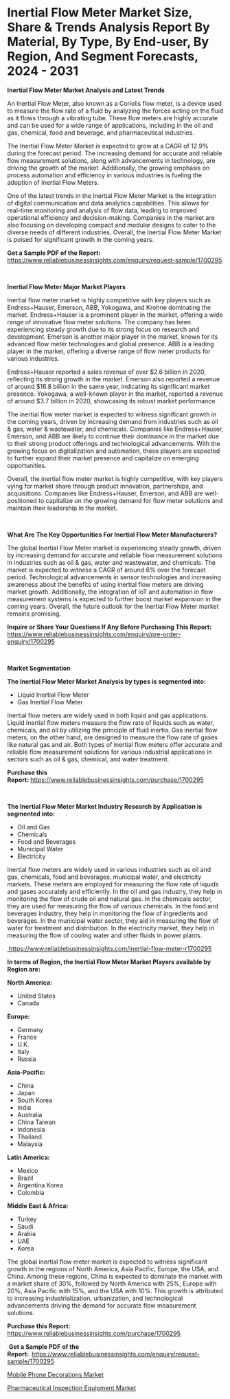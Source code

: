 <p><h1>Inertial Flow Meter Market Size, Share & Trends Analysis Report By Material, By Type, By End-user, By Region, And Segment Forecasts, 2024 - 2031</h1></p><p><strong>Inertial Flow Meter Market Analysis and Latest Trends</strong></p>
<p><p>An Inertial Flow Meter, also known as a Coriolis flow meter, is a device used to measure the flow rate of a fluid by analyzing the forces acting on the fluid as it flows through a vibrating tube. These flow meters are highly accurate and can be used for a wide range of applications, including in the oil and gas, chemical, food and beverage, and pharmaceutical industries.</p><p>The Inertial Flow Meter Market is expected to grow at a CAGR of 12.9% during the forecast period. The increasing demand for accurate and reliable flow measurement solutions, along with advancements in technology, are driving the growth of the market. Additionally, the growing emphasis on process automation and efficiency in various industries is fueling the adoption of Inertial Flow Meters.</p><p>One of the latest trends in the Inertial Flow Meter Market is the integration of digital communication and data analytics capabilities. This allows for real-time monitoring and analysis of flow data, leading to improved operational efficiency and decision-making. Companies in the market are also focusing on developing compact and modular designs to cater to the diverse needs of different industries. Overall, the Inertial Flow Meter Market is poised for significant growth in the coming years.</p></p>
<p><strong>Get a Sample PDF of the Report:&nbsp;</strong> <a href="https://www.reliablebusinessinsights.com/enquiry/request-sample/1700295">https://www.reliablebusinessinsights.com/enquiry/request-sample/1700295</a></p>
<p>&nbsp;</p>
<p><strong>Inertial Flow Meter Major Market Players</strong></p>
<p><p>Inertial flow meter market is highly competitive with key players such as Endress+Hauser, Emerson, ABB, Yokogawa, and Krohne dominating the market. Endress+Hauser is a prominent player in the market, offering a wide range of innovative flow meter solutions. The company has been experiencing steady growth due to its strong focus on research and development. Emerson is another major player in the market, known for its advanced flow meter technologies and global presence. ABB is a leading player in the market, offering a diverse range of flow meter products for various industries.</p><p>Endress+Hauser reported a sales revenue of over $2.6 billion in 2020, reflecting its strong growth in the market. Emerson also reported a revenue of around $16.8 billion in the same year, indicating its significant market presence. Yokogawa, a well-known player in the market, reported a revenue of around $3.7 billion in 2020, showcasing its robust market performance.</p><p>The inertial flow meter market is expected to witness significant growth in the coming years, driven by increasing demand from industries such as oil & gas, water & wastewater, and chemicals. Companies like Endress+Hauser, Emerson, and ABB are likely to continue their dominance in the market due to their strong product offerings and technological advancements. With the growing focus on digitalization and automation, these players are expected to further expand their market presence and capitalize on emerging opportunities.</p><p>Overall, the inertial flow meter market is highly competitive, with key players vying for market share through product innovation, partnerships, and acquisitions. Companies like Endress+Hauser, Emerson, and ABB are well-positioned to capitalize on the growing demand for flow meter solutions and maintain their leadership in the market.</p></p>
<p>&nbsp;</p>
<p><strong>What Are The Key Opportunities For Inertial Flow Meter Manufacturers?</strong></p>
<p><p>The global Inertial Flow Meter market is experiencing steady growth, driven by increasing demand for accurate and reliable flow measurement solutions in industries such as oil & gas, water and wastewater, and chemicals. The market is expected to witness a CAGR of around 6% over the forecast period. Technological advancements in sensor technologies and increasing awareness about the benefits of using inertial flow meters are driving market growth. Additionally, the integration of IoT and automation in flow measurement systems is expected to further boost market expansion in the coming years. Overall, the future outlook for the Inertial Flow Meter market remains promising.</p></p>
<p><strong>Inquire or Share Your Questions If Any Before Purchasing This Report:</strong> <a href="https://www.reliablebusinessinsights.com/enquiry/pre-order-enquiry/1700295">https://www.reliablebusinessinsights.com/enquiry/pre-order-enquiry/1700295</a></p>
<p>&nbsp;</p>
<p><strong>Market Segmentation</strong></p>
<p><strong>The Inertial Flow Meter Market Analysis by types is segmented into:</strong></p>
<p><ul><li>Liquid Inertial Flow Meter</li><li>Gas Inertial Flow Meter</li></ul></p>
<p><p>Inertial flow meters are widely used in both liquid and gas applications. Liquid inertial flow meters measure the flow rate of liquids such as water, chemicals, and oil by utilizing the principle of fluid inertia. Gas inertial flow meters, on the other hand, are designed to measure the flow rate of gases like natural gas and air. Both types of inertial flow meters offer accurate and reliable flow measurement solutions for various industrial applications in sectors such as oil & gas, chemical, and water treatment.</p></p>
<p><strong>Purchase this Report:&nbsp;</strong><a href="https://www.reliablebusinessinsights.com/purchase/1700295">https://www.reliablebusinessinsights.com/purchase/1700295</a></p>
<p>&nbsp;</p>
<p><strong>The Inertial Flow Meter Market Industry Research by Application is segmented into:</strong></p>
<p><ul><li>Oil and Gas</li><li>Chemicals</li><li>Food and Beverages</li><li>Municipal Water</li><li>Electricity</li></ul></p>
<p><p>Inertial flow meters are widely used in various industries such as oil and gas, chemicals, food and beverages, municipal water, and electricity markets. These meters are employed for measuring the flow rate of liquids and gases accurately and efficiently. In the oil and gas industry, they help in monitoring the flow of crude oil and natural gas. In the chemicals sector, they are used for measuring the flow of various chemicals. In the food and beverages industry, they help in monitoring the flow of ingredients and beverages. In the municipal water sector, they aid in measuring the flow of water for treatment and distribution. In the electricity market, they help in measuring the flow of cooling water and other fluids in power plants.</p></p>
<p><a href="https://www.reliablebusinessinsights.com/inertial-flow-meter-r1700295">&nbsp;https://www.reliablebusinessinsights.com/inertial-flow-meter-r1700295</a></p>
<p><strong>In terms of Region, the Inertial Flow Meter Market Players available by Region are:</strong></p>
<p>
    <p> <strong> North America: </strong>
        <ul>
            <li>United States</li>
            <li>Canada</li>
        </ul>
        </p> 
    <p> <strong> Europe: </strong>
        <ul>
            <li>Germany</li>
            <li>France</li>
            <li>U.K.</li>
            <li>Italy</li>
            <li>Russia</li>
        </ul>
        </p> 
    <p> <strong> Asia-Pacific: </strong>
        <ul>
            <li>China</li>
            <li>Japan</li>
            <li>South Korea</li>
            <li>India</li>
            <li>Australia</li>
            <li>China Taiwan</li>
            <li>Indonesia</li>
            <li>Thailand</li>
            <li>Malaysia</li>
        </ul>
        </p> 
    <p> <strong> Latin America: </strong>
        <ul>
            <li>Mexico</li>
            <li>Brazil</li>
            <li>Argentina Korea</li>
            <li>Colombia</li>
        </ul>
        </p> 
    <p> <strong> Middle East & Africa: </strong>
        <ul>
            <li>Turkey</li>
            <li>Saudi</li>
            <li>Arabia</li>
            <li>UAE</li>
            <li>Korea</li>
        </ul>
    </p>
    </p>
<p><p>The global inertial flow meter market is expected to witness significant growth in the regions of North America, Asia Pacific, Europe, the USA, and China. Among these regions, China is expected to dominate the market with a market share of 30%, followed by North America with 25%, Europe with 20%, Asia Pacific with 15%, and the USA with 10%. This growth is attributed to increasing industrialization, urbanization, and technological advancements driving the demand for accurate flow measurement solutions.</p></p>
<p><strong>Purchase this Report: </strong><a href="https://www.reliablebusinessinsights.com/purchase/1700295">https://www.reliablebusinessinsights.com/purchase/1700295</a></p>
<p>&nbsp;<strong>Get a Sample PDF of the Report:&nbsp;&nbsp;</strong><a href="https://www.reliablebusinessinsights.com/enquiry/request-sample/1700295">https://www.reliablebusinessinsights.com/enquiry/request-sample/1700295</a></p>
<p><strong></strong></p>
<p><p><a href="https://github.com/lbird53714/Market-Research-Report-List-4/blob/main/mobile-phone-decorations-market.md">Mobile Phone Decorations Market</a></p><p><a href="https://view.publitas.com/reportprime-1/insights-into-the-pharmaceutical-inspection-equipment-market-size-which-is-expanding-with-a-11-6-cagr-from-2024-2031/">Pharmaceutical Inspection Equipment Market</a></p></p>